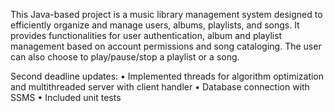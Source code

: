 This Java-based project is a music library management system designed to efficiently organize and manage users, albums, playlists, and songs. 
It provides functionalities for user authentication, album and playlist management based on account permissions and song cataloging. The user can also choose to play/pause/stop a playlist or a song.

Second deadline updates: 
• Implemented threads for algorithm optimization and multithreaded server with client handler
• Database connection with SSMS
• Included unit tests
